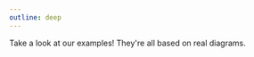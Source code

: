```yaml
---
outline: deep
---
```


<script setup>
import Examples from './Examples.vue';

const site = { svg: '<svg xmlns="http://www.w3.org/2000/svg" width="24" height="24" viewBox="0 0 24 24" fill="none" stroke="currentColor" stroke-width="2" stroke-linecap="round" stroke-linejoin="round" class="lucide lucide-link"><path d="M10 13a5 5 0 0 0 7.54.54l3-3a5 5 0 0 0-7.07-7.07l-1.72 1.71" fill="none"/><path d="M14 11a5 5 0 0 0-7.54-.54l-3 3a5 5 0 0 0 7.07 7.07l1.71-1.71" fill="none"/></svg>' }

const members = [
  {
    avatar: "https://github.com/joshpoll.png",
    name: "Insertion Sort",
    desc: "An insertion sort algorithm visualization",
    creator: "Elliot Evans",
    inspiration: "Penrose's gallery and Vennobennu",
    link: "https://playground.solidjs.com/anonymous/ebc7c9d9-b8fc-4ec2-9111-f7275996ceb4"
  },
  {
    avatar: "https://github.com/catherinemei.png",
    name: "DFSCQ File System",
    desc: "A diagram of a transaction in the DFSCQ file system",
    inspiration: "DFSCQ",
  },
  {
    avatar: "https://github.com/gracefh.png",
    name: "Python Tutor",
    desc: "A visualization of Python code runtime state",
  },
  {
    avatar: "https://github.com/vezwork.png",
    name: "Baking Recipe",
    desc: "A tabular baking recipe diagram",
  },
  {
    avatar: "https://hci.csail.mit.edu/images/profile-pictures/faculty/daniel-jackson.jpg",
    name: "Pulleys",
    desc: "A pulley diagram inspired by Larkin & Simon",
  },
  {
    avatar: "https://arvindsatya.com/imgs/arvindsatya-2023.jpg",
    name: "Quantum Circuit Equivalence",
    desc: "A diagram of quantum circuit equivalence",
  },
  {
    avatar: "https://people.csail.mit.edu/dnj/",
    name: "Three-Point Set Topologies",
    desc: "Point-Set Topologies",
  },
  {
    avatar: "https://people.csail.mit.edu/dnj/",
    name: "Ohm Parse Tree",
    desc: "A visualization of the Ohm parser's central data structure",
  },
];
</script>

Take a look at our examples! They're all based on real diagrams.

<!-- <Examples size="medium" :members="members" /> -->

<!-- - [Insertion Sort](TODO)
- [DFSCQ File System](TODO)
- [Python Tutor](TODO)
- [Baking Recipe](TODO)
- [Pulleys](TODO)
- [Quantum Circuit Equivalence](TODO)
- [Three-Point Set Topologies](TODO)
- [Ohm Parse Tree](TODO) -->
